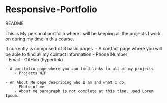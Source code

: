# Responsive-Portfolio
README

This is My personal portfolio where I will be keeping all the projects I work on during my time in this course. 

It currently is comprised of 3 basic pages. 
    - A contact page where you will be able to find all my contact information
        - Phone Number  
        - Email
        - GitHub (hyperlink)

    - A portfolio page where you can find links to all of my projects
        - Projects WIP

    - An About Me page describing who I am and what I do. 
        - Photo of me
        - About me paragraph is not complete at this time, used Lorem Ipsum.

